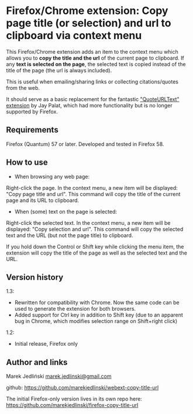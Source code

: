 # Firefox/Chrome extension: Copy page title (or selection) and url to clipboard via context menu

This Firefox/Chrome extension adds an item to the context menu which allows you to __copy the title and the url__ of the current page to clipboard. If any __text is selected on the page__, the selected text is copied instead of the title of the page (the url is always included).

This is useful when emailing/sharing links or collecting citations/quotes from the web.

It should serve as a basic replacement for the fantastic ["QuoteURLText" extension](https://addons.mozilla.org/en-US/firefox/addon/quoteurltext/) by Jay Palat, which had more functionality but is no longer supported by Firefox.


## Requirements

Firefox (Quantum) 57 or later. Developed and tested in Firefox 58.

## How to use

* When browsing any web page:

Right-click the page. In the context menu, a new item will be displayed: "Copy page title and url". This command will copy the title of the current page and its URL to clipboard.

* When (some) text on the page is selected:

Right-click the selected text. In the context menu, a new item will be displayed: "Copy selection and url". This command will copy the selected text and the URL (but not the page title) to clipboard.

If you hold down the Control or Shift key while clicking the menu item, the extension will copy the title of the page as well as the selected text and the URL.

## Version history

1.3:
- Rewritten for compatibility with Chrome. Now the same code can be used to generate the extension for both browsers.
- Added support for Ctrl key in addition to Shift key (due to an apparent bug in Chrome, which modifies selection range on Shift+right click)

1.2:
- Initial release, Firefox only

## Author and links

Marek Jedliński
marek.jedlinski@gmail.com

github:
https://github.com/marekjedlinski/webext-copy-title-url

The initial Firefox-only version lives in its own repo here:
https://github.com/marekjedlinski/firefox-copy-title-url


